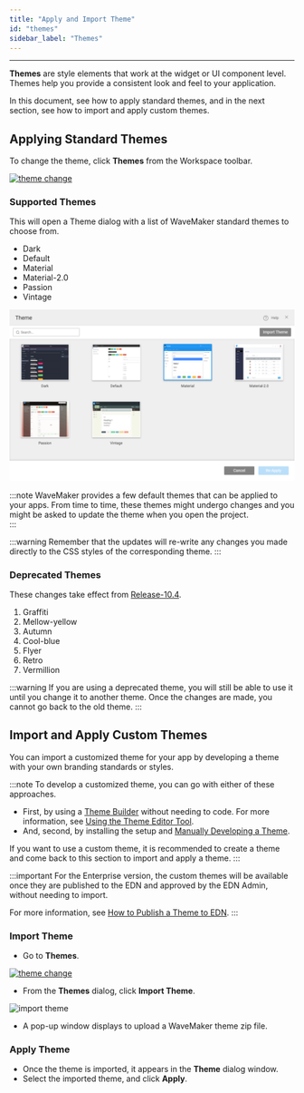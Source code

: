```yaml
---
title: "Apply and Import Theme"
id: "themes"
sidebar_label: "Themes"
---
```

---

**Themes** are style elements that work at the widget or UI component level. Themes help you provide a consistent look and feel to your application.

In this document, see how to apply standard themes, and in the next section, see how to import and apply custom themes.

## Applying Standard Themes

To change the theme, click **Themes** from the Workspace toolbar.

[![theme change](/learn/assets/theme_change.png)](/learn/assets/theme_change.png)

### Supported Themes

This will open a Theme dialog with a list of WaveMaker standard themes to choose from.

- Dark
- Default
- Material
- Material-2.0
- Passion
- Vintage

[![themes](/learn/assets/Themes.png)](/learn/assets/Themes.png)

:::note
WaveMaker provides a few default themes that can be applied to your apps. From time to time, these themes might undergo changes and you might be asked to update the theme when you open the project.  
:::

:::warning
Remember that the updates will re-write any changes you made directly to the CSS styles of the corresponding theme.
:::

### Deprecated Themes

These changes take effect from [Release-10.4](/learn/wavemaker-release-notes/v10-4-0).

1. Graffiti
2. Mellow-yellow
3. Autumn
4. Cool-blue
5. Flyer
6. Retro
7. Vermillion

:::warning
If you are using a deprecated theme, you will still be able to use it until you change it to another theme. Once the changes are made, you cannot go back to the old theme.
:::


## Import and Apply Custom Themes

You can import a customized theme for your app by developing a theme with your own branding standards or styles.

:::note
To develop a customized theme, you can go with either of these approaches.

- First, by using a [Theme Builder](https://apps.wavemakeronline.com/Theme_Builder/#/Dashboard) without needing to code. For more information, see [Using the Theme Editor Tool](/learn/app-development/ui-design/theme-builder). 
- And, second, by installing the setup and [Manually Developing a Theme](/learn/app-development/ui-design/creating-themes).

If you want to use a custom theme, it is recommended to create a theme and come back to this section to import and apply a theme.
:::

:::important
For the Enterprise version, the custom themes will be available once they are published to the EDN and approved by the EDN Admin, without needing to import.

For more information, see [How to Publish a Theme to EDN](/learn/app-development/ui-design/creating-themes#publishing-the-theme).
:::

### Import Theme

- Go to **Themes**.

[![theme change](/learn/assets/theme_change.png)](/learn/assets/theme_change.png)

- From the **Themes** dialog, click **Import Theme**.

![import theme](/learn/assets/import-theme.png)

- A pop-up window displays to upload a WaveMaker theme zip file.

### Apply Theme

- Once the theme is imported, it appears in the **Theme** dialog window.
- Select the imported theme, and click **Apply**.